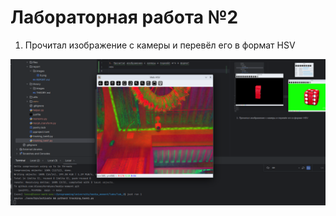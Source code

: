 # Лабораторная работа №2

1. Прочитал изображение с камеры и перевёл его в формат
HSV

![image](images/1.png)
